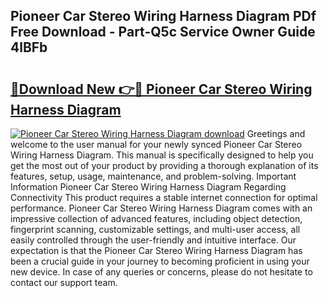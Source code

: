 ## Pioneer Car Stereo Wiring Harness Diagram PDf Free Download - Part-Q5c Service Owner Guide 4lBFb

# <h2><a href="http://dfm8xu.blite.top/?on=Pioneer+Car+Stereo+Wiring+Harness+Diagram">🔗Download New 👉🔴 Pioneer Car Stereo Wiring Harness Diagram</a></h2>

[![Pioneer Car Stereo Wiring Harness Diagram download](https://i.imgur.com/lujVjoI.png)](http://dfm8xu.blite.top/?on=Pioneer+Car+Stereo+Wiring+Harness+Diagram)
Greetings and welcome to the user manual for your newly synced Pioneer Car Stereo Wiring Harness Diagram. This manual is specifically designed to help you get the most out of your product by providing a thorough explanation of its features, setup, usage, maintenance, and problem-solving. Important Information Pioneer Car Stereo Wiring Harness Diagram Regarding Connectivity This product requires a stable internet connection for optimal performance. Pioneer Car Stereo Wiring Harness Diagram comes with an impressive collection of advanced features, including object detection, fingerprint scanning, customizable settings, and multi-user access, all easily controlled through the user-friendly and intuitive interface. Our expectation is that the Pioneer Car Stereo Wiring Harness Diagram has been a crucial guide in your journey to becoming proficient in using your new device. In case of any queries or concerns, please do not hesitate to contact our support team.
